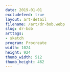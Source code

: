 ```yaml
---
date: 2019-01-01
excludefeed: true
layout: art-detail
filename: /art/dr-bob.webp
slug: dr-bob
arttags:
- sketch
program: Procreate
width: 1024
height: 924
thumb_width: 512
thumb_height: 462
---
```

